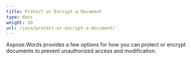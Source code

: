 ```yaml
---
title: Protect or Encrypt a Document
type: docs
weight: 20
url: /java/protect-or-encrypt-a-document/
---
```


Aspose.Words provides a few options for how you can protect or encrypt documents to prevent unauthorized access and modification.